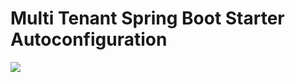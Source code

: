 # Multi Tenant Spring Boot Starter Autoconfiguration

[![](https://jitpack.io/v/victorximenis/multitenant-spring-boot-starter.svg)](https://jitpack.io/#victorximenis/multitenant-spring-boot-starter)